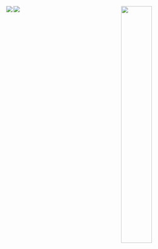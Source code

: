 <a href="https://discord.com/users/1016838891485007943"><picture>
<source media="(prefers-color-scheme: dark)" srcset="https://lanyard-profile-readme.vercel.app/api/1016838891485007943?bg=0D1117">
<img align="right" width="40%" src="https://lanyard-profile-readme.vercel.app/api/1016838891485007943">
</picture></a>
<img align="left" src="https://github-readme-stats.vercel.app/api?username=6hr&count_private=true&line_height=21&show_icons=true&hide_border=true&theme=midnight-purple"/>
<img align="left" src="https://github-readme-stats.vercel.app/api/top-langs/?username=6hr&layout=compact&card_width=445&hide_border=true&theme=midnight-purple"/>
